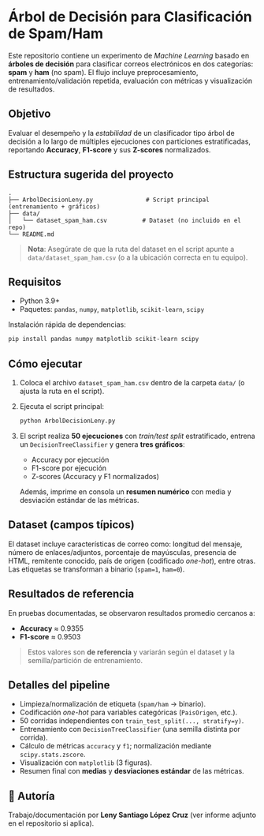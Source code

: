 # Árbol de Decisión para Clasificación de Spam/Ham

Este repositorio contiene un experimento de *Machine Learning* basado en **árboles de decisión** para clasificar correos electrónicos en dos categorías: **spam** y **ham** (no spam). El flujo incluye preprocesamiento, entrenamiento/validación repetida, evaluación con métricas y visualización de resultados.

## Objetivo
Evaluar el desempeño y la *estabilidad* de un clasificador tipo árbol de decisión a lo largo de múltiples ejecuciones con particiones estratificadas, reportando **Accuracy**, **F1-score** y sus **Z-scores** normalizados.

## Estructura sugerida del proyecto
```
.
├── ArbolDecisionLeny.py               # Script principal (entrenamiento + gráficos)
├── data/
│   └── dataset_spam_ham.csv          # Dataset (no incluido en el repo)
└── README.md
```

> **Nota**: Asegúrate de que la ruta del dataset en el script apunte a `data/dataset_spam_ham.csv` (o a la ubicación correcta en tu equipo).

## Requisitos
- Python 3.9+
- Paquetes: `pandas`, `numpy`, `matplotlib`, `scikit-learn`, `scipy`

Instalación rápida de dependencias:
```bash
pip install pandas numpy matplotlib scikit-learn scipy
```

## Cómo ejecutar
1. Coloca el archivo `dataset_spam_ham.csv` dentro de la carpeta `data/` (o ajusta la ruta en el script).
2. Ejecuta el script principal:
   ```bash
   python ArbolDecisionLeny.py
   ```
3. El script realiza **50 ejecuciones** con *train/test split* estratificado, entrena un `DecisionTreeClassifier` y genera **tres gráficos**:
   - Accuracy por ejecución
   - F1-score por ejecución
   - Z-scores (Accuracy y F1 normalizados)
   
   Además, imprime en consola un **resumen numérico** con media y desviación estándar de las métricas.

## Dataset (campos típicos)
El dataset incluye características de correo como: longitud del mensaje, número de enlaces/adjuntos, porcentaje de mayúsculas, presencia de HTML, remitente conocido, país de origen (codificado *one-hot*), entre otras. Las etiquetas se transforman a binario (`spam=1`, `ham=0`).

## Resultados de referencia
En pruebas documentadas, se observaron resultados promedio cercanos a:
- **Accuracy** ≈ 0.9355
- **F1-score** ≈ 0.9503

> Estos valores son **de referencia** y variarán según el dataset y la semilla/partición de entrenamiento.

## Detalles del pipeline
- Limpieza/normalización de etiqueta (`spam/ham` → binario).
- Codificación *one-hot* para variables categóricas (`PaisOrigen`, etc.).
- 50 corridas independientes con `train_test_split(..., stratify=y)`.
- Entrenamiento con `DecisionTreeClassifier` (una semilla distinta por corrida).
- Cálculo de métricas `accuracy` y `f1`; normalización mediante `scipy.stats.zscore`.
- Visualización con `matplotlib` (3 figuras).
- Resumen final con **medias** y **desviaciones estándar** de las métricas.


## 👤 Autoría
Trabajo/documentación por **Leny Santiago López Cruz** (ver informe adjunto en el repositorio si aplica).
